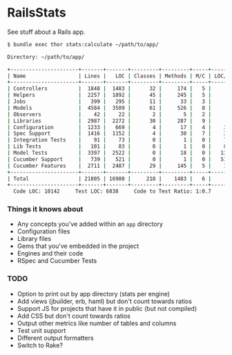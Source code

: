 # RailsStats

See stuff about a Rails app.

```bash
$ bundle exec thor stats:calculate ~/path/to/app/

Directory: ~/path/to/app/

+----------------------+-------+-------+---------+---------+-----+-------+
| Name                 | Lines |   LOC | Classes | Methods | M/C | LOC/M |
+----------------------+-------+-------+---------+---------+-----+-------+
| Controllers          |  1848 |  1483 |      32 |     174 |   5 |     6 |
| Helpers              |  2257 |  1892 |      45 |     245 |   5 |     5 |
| Jobs                 |   399 |   295 |      11 |      33 |   3 |     6 |
| Models               |  4584 |  3509 |      61 |     526 |   8 |     4 |
| Observers            |    42 |    22 |       2 |       5 |   2 |     2 |
| Libraries            |  2987 |  2272 |      30 |     287 |   9 |     5 |
| Configuration        |  1233 |   669 |       4 |      17 |   4 |    37 |
| Spec Support         |  1416 |  1152 |       4 |      30 |   7 |    36 |
| Integration Tests    |    91 |    73 |       0 |       1 |   0 |    71 |
| Lib Tests            |   101 |    83 |       0 |       1 |   0 |    81 |
| Model Tests          |  3397 |  2522 |       0 |      18 |   0 |   138 |
| Cucumber Support     |   739 |   521 |       0 |       1 |   0 |   519 |
| Cucumber Features    |  2711 |  2487 |      29 |     145 |   5 |    15 |
+----------------------+-------+-------+---------+---------+-----+-------+
| Total                | 21805 | 16980 |     218 |    1483 |   6 |     9 |
+----------------------+-------+-------+---------+---------+-----+-------+
  Code LOC: 10142     Test LOC: 6838     Code to Test Ratio: 1:0.7

```

### Things it knows about

* Any concepts you've added within an `app` directory
* Configuration files
* Library files
* Gems that you've embedded in the project
* Engines and their code
* RSpec and Cucumber Tests

### TODO

* Option to print out by app directory (stats per engine)
* Add views (jbuilder, erb, haml) but don't count towards ratios
* Support JS for projects that have it in public (but not compiled)
* Add CSS but don't count towards ratios
* Output other metrics like number of tables and columns
* Test unit support
* Different output formatters
* Switch to Rake?
